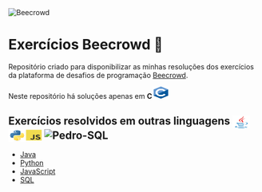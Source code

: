 <img src="https://www.beecrowd.com.br/home/wp-content/uploads/2021/08/beecrowd__negativoHor-vazado-small-PNG-1024x246.png" alt="Beecrowd">

# Exercícios Beecrowd :space_invader:

Repositório criado para disponibilizar as minhas resoluções dos exercícios da plataforma de desafios de programação [Beecrowd](https://www.beecrowd.com.br/judge/pt).
  
Neste repositório há soluções apenas em **C**<img alt="Pedro-C" height="25" width="35" src="https://raw.githubusercontent.com/devicons/devicon/master/icons/c/c-original.svg">

## Exercícios resolvidos em outras linguagens <img align="center" alt="Pedro-Java" height="25" width="35" src="https://raw.githubusercontent.com/devicons/devicon/master/icons/java/java-original.svg"><img align="center" alt="Pedro-Python" height="25" width="35" src="https://raw.githubusercontent.com/devicons/devicon/master/icons/python/python-original.svg"><img align="center" alt="Pedro-Javascript" height="22" width="32" src="https://raw.githubusercontent.com/devicons/devicon/master/icons/javascript/javascript-original.svg"> <img align="center" alt="Pedro-SQL" height="25" width="35" src="https://upload.wikimedia.org/wikipedia/de/8/8c/Microsoft_SQL_Server_Logo.svg">


- [Java](https://github.com/PedroHPAlmeida/problemas-uri-Java)
- [Python](https://github.com/PedroHPAlmeida/problemas-uri-Python)
- [JavaScript](https://github.com/PedroHPAlmeida/problemas-uri-Javascript)
- [SQL](https://github.com/PedroHPAlmeida/problemas-uri-SQL)
